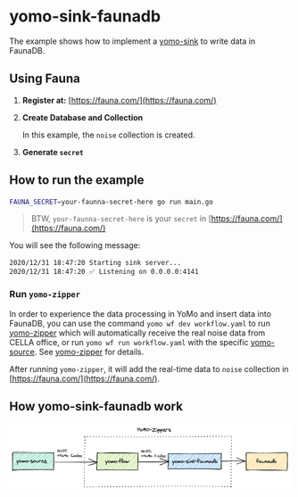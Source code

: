 # yomo-sink-faunadb

The example shows how to implement a [yomo-sink](https://yomo.run/sink) to write data in FaunaDB.

## Using Fauna

1. **Register at:** [https://fauna.com/](https://fauna.com/)

2. **Create Database and Collection**

   In this example, the `noise` collection is created.

3. **Generate `secret`**

## How to run the example

```bash
FAUNA_SECRET=your-faunna-secret-here go run main.go
```

> BTW, `your-faunna-secret-here` is your `secret` in [https://fauna.com/](https://fauna.com/)

You will see the following message:

```shell
2020/12/31 18:47:20 Starting sink server...
2020/12/31 18:47:20 ✅ Listening on 0.0.0.0:4141
```

### Run `yomo-zipper`

In order to experience the data processing in YoMo and insert data into FaunaDB, you can use the command `yomo wf dev workflow.yaml` to run [yomo-zipper](https://yomo.run/zipper) which will automatically receive the real noise data from CELLA office, or run `yomo wf run workflow.yaml` with the specific [yomo-source](https://yomo.run/source). See [yomo-zipper](https://yomo.run/zipper#how-to-config-and-run-yomo-zipper) for details.

After running `yomo-zipper`, it will add the real-time data to `noise` collection in [https://fauna.com/](https://fauna.com/).

## How yomo-sink-faunadb work

![sink](./sink.png)

